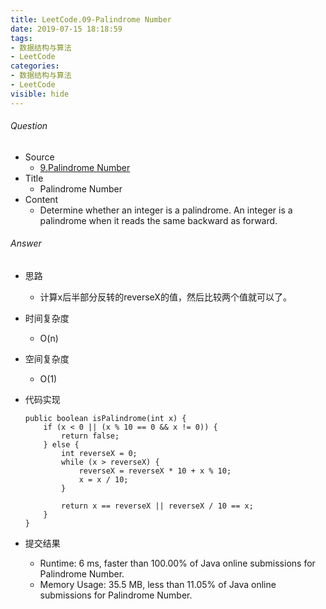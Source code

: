 ```yaml
---
title: LeetCode.09-Palindrome Number
date: 2019-07-15 18:18:59
tags:
- 数据结构与算法
- LeetCode
categories:
- 数据结构与算法
- LeetCode
visible: hide
---
```

###### Question
- Source
	- [9.Palindrome Number](https://leetcode.com/problems/palindrome-number/)
- Title
	- Palindrome Number
- Content 
	- Determine whether an integer is a palindrome. An integer is a palindrome when it reads the same backward as forward.
<!--more-->

###### Answer
- 思路
    - 计算x后半部分反转的reverseX的值，然后比较两个值就可以了。
- 时间复杂度
    - O(n)
- 空间复杂度
    - O(1)
- 代码实现
    
    ```
    public boolean isPalindrome(int x) {
        if (x < 0 || (x % 10 == 0 && x != 0)) {
            return false;
        } else {
            int reverseX = 0;
            while (x > reverseX) {
                reverseX = reverseX * 10 + x % 10;
                x = x / 10;
            }

            return x == reverseX || reverseX / 10 == x;
        }
    }
    ```
    
- 提交结果
   - Runtime: 6 ms, faster than 100.00% of Java online submissions for Palindrome Number.
	- Memory Usage: 35.5 MB, less than 11.05% of Java online submissions for Palindrome Number.
